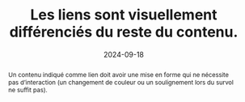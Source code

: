 ---
N: '135'
Rubrique: Liens
title: Les liens sont visuellement différenciés du reste du contenu. 
abstract: Un contenu indiqué comme lien doit avoir une mise en forme qui ne nécessite pas d’interaction (un changement de couleur ou un soulignement lors du survol ne suffit pas).
categories: [" Liens"]
agrege: O4135-E043
opquast: '4 135'
indiceebook: '43'
description: "Règle n° 043"
before: "042"
weight: "043"
after: "044"
actif: '1'
layout: rules
date: 2024-09-18
tags: ["", ""]
objectif: ["Permettre d’identifier facilement les liens au fil du texte.", "Améliorer la visibilité et l’affordance des liens.", "Améliorer l’accessibilité des contenus aux lectrices et lecteurs handicapées"]
Meo: ["Les hyperliens peuvent être différenciés à l'aide des propriétés CSS de couleur de texte, de couleur d'arrière-plan, de soulignement, de mise en gras, de bordures, de police de caractères, etc."]
Controle: ["Dans chaque fichier de contenu :
<ul>
<li>Identifier les liens présents au fil du texte ;</li>
<li>Vérifier que ces liens se différencient visuellement du reste du texte au sein duquel ils se trouvent placés.</li>
<li>Vérifier que les liens différenciés par la couleur présentent un ratio de contraste minimal de 3 avec le texte environnant et qu’ils sont identifiables au survol ou à la prise de focus clavier.</li></ul>"]
epubcheck: 
ace: 
humancheck: true
Source: ["Opquast"]
Referentiel: [""]
steps: ["", ""]
---